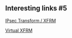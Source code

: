 ## Interesting links #5

[IPsec Transform / XFRM](https://libreswan.org/wiki/images/e/e0/Netdev-0x12-ipsec-flow.pdf)

[Virtual XFRM](https://workshop.linux-ipsec.org/2018/slides/xfrm_interfaces.pdf) 

